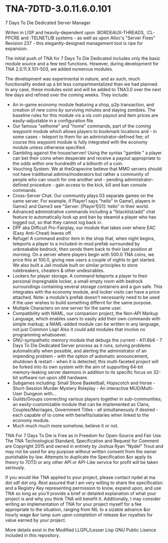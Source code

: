 # TNA-7DTD-3.0.11.6.0.101

7 Days To Die Dedicated Server Manager

Writen in LISP and heavily-dependent upon :BORDEAUX-THREADS, :CL-PPCRE and :TELNETLIB systems - as well as upon Alloc's "Server Fixes" Revision 237 - this elegantly-designed management tool is ripe for expansion.

The initial push of TNA for 7 Days To Die Dedicated includes only the basic module source and a few test functions. However, during development for TNA 2.0.11.X.101-503, we added numerous modules.

The development was experimental in nature, and as such, much functionality ended up a bit less compartmentalized than we had planned. In any case, these modules exist and will be added to TNA3.0 over the next few days and refined over the coming weeks. They include:

- An in-game economy module featuring a shop, p2p transaction, and creation of new coins by surviving minutes and slaying zombies. The baseline rules for this module vis a vis coin payout and item prices are easily-adjustable in a configuration file.
- Our famous "sethome" and "home" commands, part of the coming waypoint module which allows players to bookmark locations and - in some cases - teleport to them for an administrator-defined fee; of course this waypoint module is fully integrated with the economy module unless otherwise specified.
- Gambling against the house/server! Using the syntax "gamble <coins> <odds>" a player can bet their coins when desperate and receive a payout appropriate to the odds within one hundredth of a billionth of a coin.
- Vouching System. We at theGrapevine believe that MMO servers should not have traditional admins/moderators but rather a community of people who can vouch for one another and - pending administrator-defined procedure - gain access to the kick, kill and ban console commands.
- Cross-Server Chat. Our community plays 03 separate games on the same server. For example, if Player1 says "hello" in Game1, players in Game2 and Game3 see "Server: [Player1|G1]: hello" in their world.
- Advanced administrative commands including a "!blacklist/add" chat feature to automatically look up and ban by steamid a player who has logged out, so that they cannot log back in.
- DPF aka Difficult Pro-Fairplay, our module that takes over where EAC (Easy Anti-Cheat) leaves off.
- Refuge! A command and/or item in the shop that, when night begins, teleports a player to a included-in-mod prefab surrounded by unbreakable bedrock, then sends them back to their last position at morning. On a server where players begin with 500.0 TNA coins, we price this at 100.0, giving new users a couple of nights to get started. We also built a Jail module built on similar principles to store rulebreakers, cheaters & other undesirables.
- Lockers for player storage. A command teleports a player to their personal impregnable locker, a small empty room with bedrock surroundings containing several storage containers and a gun safe. This integrates with the economy module, and locker visits can have a price attached. Note: a module's prefab doesn't necessarily need to be used if the user wishes to build something differnt for the same purpose.
- Multiple Characters on one server for the same user.
- Compatibility with NAML, our companion project, the Non-API Markup Language, which enables users to easily add their own commands with simple markup; a NAML-added module can be written in any language, not just Common Lisp! Also it could add modules that involve no programming whatsoever.
- GNU-sympathetic memory module that debugs the current - A11.6b6 - 7 Days To Die Dedicated Server process as it runs, solving problems automatically when possible, and alerting the administrator of an impending problem - with the option of automatic announcement, shutdown & restart - when it is detected; this multi-faceted project will be forked into its own system with the aim of supporting 64-bit memory-leaking server daemons in addition to its specific focus on 32-bit software run upon x86 hardware.
- Subgames including: Small Stone Basketball, Hopscotch and Horse - Short-Session Murder Mystery Roleplay - An interactive MUD/Multi-User Dungeon with...
- Guilds/Groups connecting various players together in sub-communities; an easily-customizable module that can be implemented as Clans, Couples/Marriages, Government Titles - all simultaneously if desired - each capable of to come with benefits/salaries when linked to the economy module.
- Much much much more somehow, believe it or not.

TNA For 7 Days To Die is Free as in Freedom for Open-Source and Fair Use. The TNA Technological Standard, Specification and Request for Comment are Copyright 2015 and owned in entirety by Joshua Ryan "Nydel" Trout and may not be used for any purpose without written consent from the owner punishable by law. Attempts to duplicate the Specification &or apply its theory to 7DTD or any other API or API-Like service for profit will be taken seriously.

If you would like TNA applied to your project, please contact nydel at ma dot sdf dot org. Rest assured that I am very willing to share the specification and a Registry Key representing permission to know, expand upon, and use TNA so long as you'll provide a brief or detailed explanation of what your project is and why you think TNA will benefit it. Additionally, I may consider writing an implementation of TNA for your project myself for a fee appropriate to the situation, ranging from NIL to a sizable advance &or hourly wage &or lump sum upon completion of release &or royalties for value earned by your project.

More details exist in the Modified LLGPL/Lesser Lisp GNU Public Lisence included in this repository.